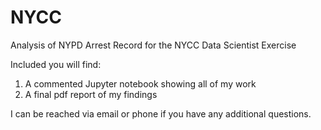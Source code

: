 # NYCC
Analysis of NYPD Arrest Record for the NYCC Data Scientist Exercise

Included you will find:
1. A commented Jupyter notebook showing all of my work
2. A final pdf report of my findings

I can be reached via email or phone if you have any additional questions.
